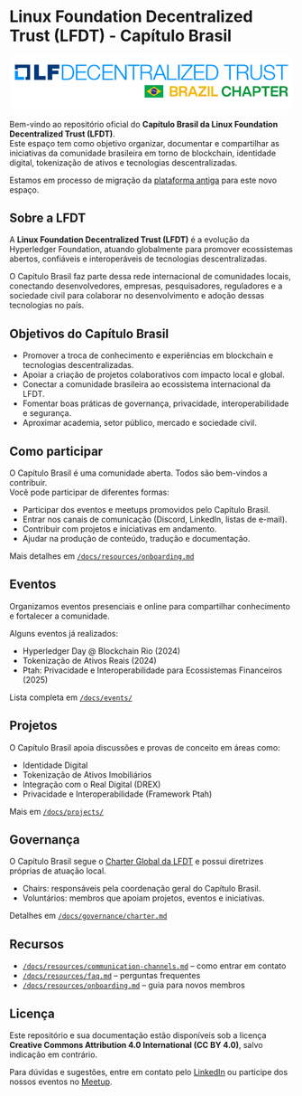 # Linux Foundation Decentralized Trust (LFDT) - Capítulo Brasil

![Logo do Capítulo Brasil da LFDT](docs/images/LFDT_BR_Chapter_Logo.png)

Bem-vindo ao repositório oficial do **Capítulo Brasil da Linux Foundation Decentralized Trust (LFDT)**.  
Este espaço tem como objetivo organizar, documentar e compartilhar as iniciativas da comunidade brasileira em torno de blockchain, identidade digital, tokenização de ativos e tecnologias descentralizadas.

Estamos em processo de migração da [plataforma antiga](https://lf-hyperledger.atlassian.net/wiki/spaces/CP/pages/17432619/Linux+Foundation+Decentralized+Trust+-+Brazil+Chapter+Cap+tulo+Brasil) para este novo espaço.


## Sobre a LFDT
A **Linux Foundation Decentralized Trust (LFDT)** é a evolução da Hyperledger Foundation, atuando globalmente para promover ecossistemas abertos, confiáveis e interoperáveis de tecnologias descentralizadas.

O Capítulo Brasil faz parte dessa rede internacional de comunidades locais, conectando desenvolvedores, empresas, pesquisadores, reguladores e a sociedade civil para colaborar no desenvolvimento e adoção dessas tecnologias no país.

## Objetivos do Capítulo Brasil
- Promover a troca de conhecimento e experiências em blockchain e tecnologias descentralizadas.  
- Apoiar a criação de projetos colaborativos com impacto local e global.  
- Conectar a comunidade brasileira ao ecossistema internacional da LFDT.  
- Fomentar boas práticas de governança, privacidade, interoperabilidade e segurança.  
- Aproximar academia, setor público, mercado e sociedade civil.  

## Como participar
O Capítulo Brasil é uma comunidade aberta. Todos são bem-vindos a contribuir.  
Você pode participar de diferentes formas:

- Participar dos eventos e meetups promovidos pelo Capítulo Brasil.  
- Entrar nos canais de comunicação (Discord, LinkedIn, listas de e-mail).  
- Contribuir com projetos e iniciativas em andamento.  
- Ajudar na produção de conteúdo, tradução e documentação.  

Mais detalhes em [`/docs/resources/onboarding.md`](./docs/resources/onboarding.md)

## Eventos
Organizamos eventos presenciais e online para compartilhar conhecimento e fortalecer a comunidade.

Alguns eventos já realizados:
- Hyperledger Day @ Blockchain Rio (2024)  
- Tokenização de Ativos Reais (2024)  
- Ptah: Privacidade e Interoperabilidade para Ecossistemas Financeiros (2025)  

Lista completa em [`/docs/events/`](./docs/events/)

## Projetos
O Capítulo Brasil apoia discussões e provas de conceito em áreas como:
- Identidade Digital  
- Tokenização de Ativos Imobiliários  
- Integração com o Real Digital (DREX)  
- Privacidade e Interoperabilidade (Framework Ptah)  

Mais em [`/docs/projects/`](./docs/projects/)

## Governança
O Capítulo Brasil segue o [Charter Global da LFDT](https://www.lfdecentralizedtrust.org) e possui diretrizes próprias de atuação local.

- Chairs: responsáveis pela coordenação geral do Capítulo Brasil.  
- Voluntários: membros que apoiam projetos, eventos e iniciativas.  

Detalhes em [`/docs/governance/charter.md`](./docs/governance/charter.md)

## Recursos
- [`/docs/resources/communication-channels.md`](./docs/resources/communication-channels.md) – como entrar em contato  
- [`/docs/resources/faq.md`](./docs/resources/faq.md) – perguntas frequentes  
- [`/docs/resources/onboarding.md`](./docs/resources/onboarding.md) – guia para novos membros  

## Licença
Este repositório e sua documentação estão disponíveis sob a licença **Creative Commons Attribution 4.0 International (CC BY 4.0)**, salvo indicação em contrário.  

Para dúvidas e sugestões, entre em contato pelo [LinkedIn](https://www.linkedin.com/company/lfdtbrasil) ou participe dos nossos eventos no [Meetup](https://www.meetup.com/lfdt-sao-paulo).
